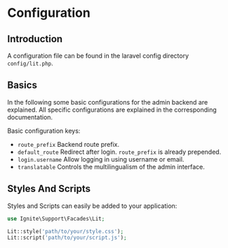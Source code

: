 # Configuration

## Introduction

A configuration file can be found in the laravel config directory
`config/lit.php`.

## Basics

In the following some basic configurations for the admin backend are explained.
All specific configurations are explained in the corresponding documentation.

Basic configuration keys:

-   `route_prefix` Backend route prefix.
-   `default_route` Redirect after login. `route_prefix` is already prepended.
-   `login.username` Allow logging in using username or email.
-   `translatable` Controls the multilingualism of the admin interface.

## Styles And Scripts

Styles and Scripts can easily be added to your application:

```php
use Ignite\Support\Facades\Lit;

Lit::style('path/to/your/style.css');
Lit::script('path/to/your/script.js');
```
